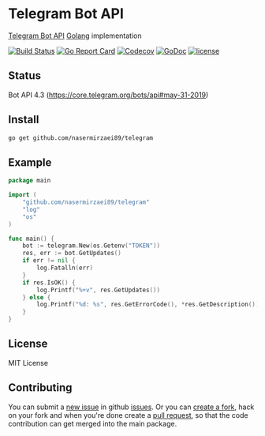 # Telegram Bot API

[Telegram Bot API](https://core.telegram.org/bots/api) [Golang](https://golang.org) implementation

[![Build Status](https://travis-ci.org/nasermirzaei89/telegram.svg?branch=master)](https://travis-ci.org/nasermirzaei89/telegram)
[![Go Report Card](https://goreportcard.com/badge/github.com/nasermirzaei89/telegram)](https://goreportcard.com/report/github.com/nasermirzaei89/telegram)
[![Codecov](https://codecov.io/gh/nasermirzaei89/telegram/branch/master/graph/badge.svg)](https://codecov.io/gh/nasermirzaei89/telegram)
[![GoDoc](https://godoc.org/github.com/nasermirzaei89/telegram?status.svg)](https://godoc.org/github.com/nasermirzaei89/telegram)
[![license](https://img.shields.io/github/license/mashape/apistatus.svg?maxAge=2592000)](https://raw.githubusercontent.com/nasermirzaei89/telegram/master/LICENSE)

## Status

Bot API 4.3 (https://core.telegram.org/bots/api#may-31-2019)

## Install

```sh
go get github.com/nasermirzaei89/telegram
```

## Example

```go
package main

import (
	"github.com/nasermirzaei89/telegram"
	"log"
	"os"
)

func main() {
	bot := telegram.New(os.Getenv("TOKEN"))
	res, err := bot.GetUpdates()
	if err != nil {
		log.Fatalln(err)
	}
	if res.IsOK() {
		log.Printf("%+v", res.GetUpdates())
	} else {
		log.Printf("%d: %s", res.GetErrorCode(), *res.GetDescription())
	}
}
```

## License

MIT License

## Contributing

You can submit a [new issue](https://github.com/nasermirzaei89/telegram/issues/new) in github [issues](https://github.com/nasermirzaei89/telegram/issues).
Or you can [create a fork](https://help.github.com/articles/fork-a-repo), hack on your fork and when you're done create a [pull request](https://help.github.com/articles/fork-a-repo#pull-requests), so that the code contribution can get merged into the main package.
